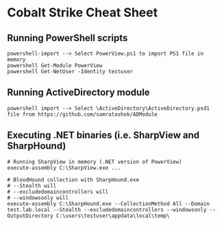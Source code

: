# Cobalt Strike Cheat Sheet

## Running PowerShell scripts
```
powershell-import --> Select PowerView.ps1 to import PS1 file in memory
powershell Get-Module PowerView
powershell Get-NetUser -Identity testuser
```

## Running ActiveDirectory module
```
powershell import --> Select \ActiveDirectory\ActiveDirectory.psd1 file from https://github.com/samratashok/ADModule
```

## Executing .NET binaries (i.e. SharpView and SharpHound)
```
# Running SharpView in memory (.NET version of PowerView)
execute-assembly C:\SharpView.exe ...

# BloodHound collection with SharpHound.exe
# --Stealth will
# --excludedomaincontrollers will 
# --windowsonly will 
execute-assembly C:\SharpHound.exe --CollectionMethod All --Domain test.lab.local --Stealth --excludedomaincontrollers --windowsonly --OutputDirectory C:\users\testuser\appdata\local\temp\
```
